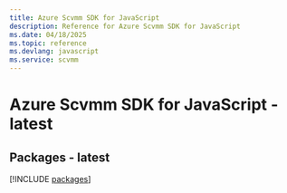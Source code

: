 ```yaml
---
title: Azure Scvmm SDK for JavaScript
description: Reference for Azure Scvmm SDK for JavaScript
ms.date: 04/18/2025
ms.topic: reference
ms.devlang: javascript
ms.service: scvmm
---
```

# Azure Scvmm SDK for JavaScript - latest
## Packages - latest
[!INCLUDE [packages](scvmm-index.md)]